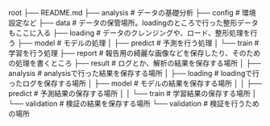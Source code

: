 root
├── README.md
├── analysis # データの基礎分析
├── config # 環境設定など
├── data  # データの保管場所。loadingのところで行った整形データもここに入る
├── loading # データのクレンジングや、ロード、整形処理を行う
├── model # モデルの処理
│   ├── predict # 予測を行う処理
│   └── train # 学習を行う処理
├── report  # 報告用の綺麗な画像などを保存したり、そのための処理を書くところ
├── result   # ログとか、解析の結果を保存する場所
│   ├── analysis  # analysisで行った結果を保存する場所
│   ├── loading  # loadingで行ったログを保存する場所
│   ├── model  # モデルの結果を保存する場所
│   │   ├── predict   # 予測結果の保存する場所
│   │   └── train   # 学習結果の保存する場所
│   └── validation  # 検証の結果を保存する場所
└── validation  # 検証を行うための場所
